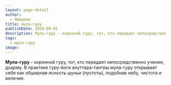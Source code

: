 ```yaml
---
layout: page-detail
author:
  - Яшодеви
title: мула-гуру
publishDate: 2024-09-01
description: Мула-гуру - коренной гуру, тот, кто передает непосредственно учение, дхарму. В практике гуру-йоги ануттара-тантры мула-гуру открывает себя как обширная ясность шуньи (пустоты), подобная небу, чистота и величие.
tags:
  - мула-гуру
image:
---
```

**Мула-гуру** - коренной гуру, тот, кто передает непосредственно учение, дхарму. В практике гуру-йоги ануттара-тантры мула-гуру открывает себя как обширная ясность шуньи (пустоты), подобная небу, чистота и величие.

